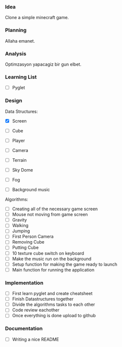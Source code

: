 ### Idea

Clone a simple minecraft game.

### Planning

Allaha emanet.

### Analysis

Optimzasyon yapacagiz bir gun elbet.

### Learning List
- [ ] Pyglet

### Design

Data Structures:
- [x] Screen
- [ ] Cube
- [ ] Player
- [ ] Camera
- [ ] Terrain
- [ ] Sky Dome
- [ ] Fog
- [ ] Background music


Algorithms:
- [ ] Creating all of the necessary game screen
- [ ] Mouse not moving from game screen
- [ ] Gravity
- [ ] Walking
- [ ] Jumping
- [ ] First Person Camera
- [ ] Removing Cube
- [ ] Putting Cube
- [ ] 10 texture cube switch on keyboard
- [ ] Make the music run on the background
- [ ] Setup function for making the game ready to launch
- [ ] Main function for running the application

### Implementation

- [ ] First learn pyglet and create cheatsheet
- [ ] Finish Datastructures together
- [ ] Divide the algorithms tasks to each other
- [ ] Code review eachother
- [ ] Once everything is done upload to github

### Documentation

- [ ] Writing a nice README
